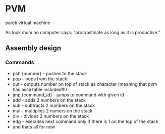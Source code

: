 # PVM

parek virtual machine

As look mum no computer says: "procrastinate as long as it is productive."

## Assembly design

### Commands

- psh {number} - pushes to the stack
- pop - pops from the stack
- out - outputs number on top of stack as character (meaning that pvm has ascii table included!!!)
- jmp {command_id} - jumps to command with given id
- add - adds 2 numbers on the stack
- sub - subtracts 2 numbers on the stack 
- mul - multiplies 2 numers on the stack
- div - divides 2 numbers on the stack
- edg - executes next command only if there is 1 on the top of the stack
- and thats all for now


